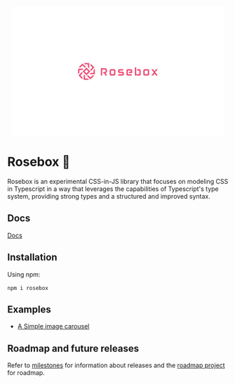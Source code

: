 <p align="center">
<img height="300" style="margin-left: auto; margin-right:auto; display: block" alt="portfolio_view" src="./logo.jpg">
</p>

# Rosebox 🌹

Rosebox is an experimental CSS-in-JS library that focuses on modeling CSS in Typescript in a way that leverages the capabilities of Typescript's type system, providing strong types and a structured and improved syntax.

## Docs

[Docs](https://www.rosebox.dev)

## Installation

Using npm:

```shell
npm i rosebox
```

## Examples

- [A Simple image carousel](https://codesandbox.io/s/image-carousel-rosebox-h1urb?file=/src/App.tsx)

## Roadmap and future releases

Refer to [milestones](https://github.com/hugonteifeh/rosebox/milestones/) for information about releases and the [roadmap project](https://github.com/hugonteifeh/rosebox/projects/12) for roadmap.
